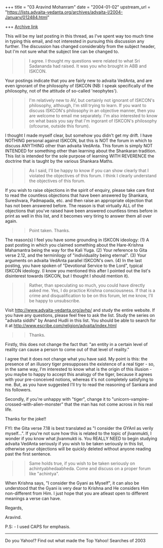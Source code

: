 +++
title = "03 Aravind Mohanram"
date = "2004-01-02"
upstream_url = "https://lists.advaita-vedanta.org/archives/advaita-l/2004-January/012484.html"

+++
[Archive link](https://lists.advaita-vedanta.org/archives/advaita-l/2004-January/012484.html)


This will be my last posting in this thread, as I've spent way too much
time in typing this email, and not interested in pursuing this
discussion any further. The discussion has changed considerably from
the subject header, but I'm not sure what the subject line can be
changed to. 

>>I agree. I thought my questions were related to what Sri Sadananda had raised. It was you who brought in ABB and ISKCON. 


Your postings indicate that you are fairly new to advaita VedAnta, and
are even ignorant of the philosophy of ISKCON (NB: I speak specifically
of the philosophy, not of the attitude of so-called 'neophytes'). 

>> I'm relatively new to AV, but certainly not ignorant of ISKCON's philosophy, although, I'm still trying to learn. If you want to discuss ISKCON's philosophy in an objective manner, then you are welcome to email me separately. I'm also interested to know on what basis you say that I'm ingorant of ISKCON's philosophy (ofcourse, outside this forum). 


I thought I made myself clear, but somehow you didn't get my drift. I
have NOTHING personal against ISKCON, but this is NOT the forum in
which to discuss ANYTHING other than advaita VedAnta. This forum is
simply NOT INTENDED for something other than learning about the
Shankaran tradition. This list is intended for the sole purpose of
learning WITH REVERENCE the doctrine that is taught by the various
Shankara Maths. 

>> As I said, I'll be happy to know if you can show clearly that I violated the objectives of this forum. I think I clearly understand the objectives of this forum. 


If you wish to raise objections in the spirit of enquiry, please take
care first to read the countless objections that have been answered by
Shankara, Sureshvara, Padmapada, etc. and then raise an appropriate
objection that has not been answered before. The reason is that
virtually ALL of the objections that you've raised have been answered
countless times before in print as well in this list, and it becomes
very tiring to answer them all over again. 

>> Point taken. Thanks.

The reason(s) I feel you have some grounding in ISKCON ideology: 
(1) A past posting in which you claimed something about the
Hare-Krishna Mahamantra being the way for the Kali Yuga. 
(2) Your reference to Gita verse 2.12, and the terminilogy of
"individuality being eternal". 
(3) Your arguments on advaita VedAnta parallel ISKCON's own. 
(4) In the last posting, you have spoken of "Devotional Service to the
Lord", typical ISKCON ideology. (I know you mentioned this after I
pointed out the list's disinterest towards ISKCON, but I thought I
should mention it).

>> Rather, than speculating so much, you could have directly asked me. Yes, I do practice Krishna consciousness. If that is a crime and disqualification to be on this forum, let me know, I'll be happy to unsubscribe. 


Visit http://www.advaita-vedanta.org/avhp/ and study the entire
website. If you have any questions, please feel free to ask the list.
Study the series on "advaita siddhi" by Anand Hudli in this list. You
should be able to search for it at
http://www.escribe.com/religion/advaita/index.html

>> Thanks. 

Firstly, this does not change the fact that: "an entity in a certain
level of reality can cause a person to come out of that level of
reality."

I agree that it does not change what you have said. My point is this: the presence of an illusory tiger presupposes the existence of a real tiger - so, in the same way, I'm interested to know what is the origin of this illusion - you maybe to happy to accept this analogy of the tiger, because it agrees with your pre-conceived notions, whereas it's not completely satisfying to me. But, as you have suggested I'll try to read the reasoning of Sankara and his followers.

Secondly, if you're unhappy with "tiger", change it to
"unicorn-vampire-crossed-with-alien-monster" that the man has not come
across in his real life. 

Thanks for the joke!! 


FYI: the Gita verse 7.18 is best translated as "I consider the GYAnI as
verily myself...". If you're not sure how this is related to the topic
of jIvanmukti, I wonder if you know what jIvanmukti is. You REALLY NEED
to begin studying advaita VedAnta seriously if you wish to be taken
seriously in this list, otherwise your objections will be quickly
deleted without anyone reading past the first sentence. 

>> Same holds true, if you wish to be taken seriously on achintyabhedaabheda. Come and discuss on a proper forum like "achintya". 

When Krishna says, "I consider the Gyani as Myself", it can also be understood that the Gyani is very dear to Krishna and He considers Him non-different from Him. I just hope that you are atleast open to different meanings a verse can have. 

Regards,

Aravind.


P.S: - I used CAPS for emphasis. 



---------------------------------
Do you Yahoo!?
Find out what made the Top Yahoo! Searches of 2003

